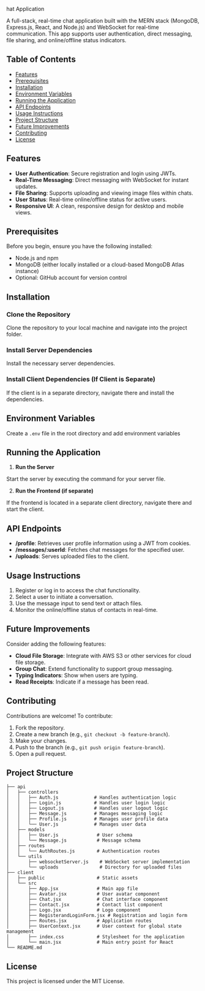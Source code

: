 hat Application

A full-stack, real-time chat application built with the MERN stack (MongoDB, Express.js, React, and Node.js) and WebSocket for real-time communication. This app supports user authentication, direct messaging, file sharing, and online/offline status indicators.

## Table of Contents

- [Features](#features)
- [Prerequisites](#prerequisites)
- [Installation](#installation)
- [Environment Variables](#environment-variables)
- [Running the Application](#running-the-application)
- [API Endpoints](#api-endpoints)
- [Usage Instructions](#usage-instructions)
- [Project Structure](#project-structure)
- [Future Improvements](#future-improvements)
- [Contributing](#contributing)
- [License](#license)

## Features

- **User Authentication**: Secure registration and login using JWTs.
- **Real-Time Messaging**: Direct messaging with WebSocket for instant updates.
- **File Sharing**: Supports uploading and viewing image files within chats.
- **User Status**: Real-time online/offline status for active users.
- **Responsive UI**: A clean, responsive design for desktop and mobile views.

## Prerequisites

Before you begin, ensure you have the following installed:

- Node.js and npm
- MongoDB (either locally installed or a cloud-based MongoDB Atlas instance)
- Optional: GitHub account for version control

## Installation

### Clone the Repository

Clone the repository to your local machine and navigate into the project folder.

### Install Server Dependencies

Install the necessary server dependencies.

### Install Client Dependencies (If Client is Separate)

If the client is in a separate directory, navigate there and install the dependencies.

## Environment Variables

Create a `.env` file in the root directory and add  environment variables

## Running the Application

1. **Run the Server**

Start the server by executing the command for your server file.

2. **Run the Frontend (if separate)**

If the frontend is located in a separate client directory, navigate there and start the client.

## API Endpoints

- **/profile**: Retrieves user profile information using a JWT from cookies.
- **/messages/:userId**: Fetches chat messages for the specified user.
- **/uploads**: Serves uploaded files to the client.

## Usage Instructions

1. Register or log in to access the chat functionality.
2. Select a user to initiate a conversation.
3. Use the message input to send text or attach files.
4. Monitor the online/offline status of contacts in real-time.

## Future Improvements

Consider adding the following features:

- **Cloud File Storage**: Integrate with AWS S3 or other services for cloud file storage.
- **Group Chat**: Extend functionality to support group messaging.
- **Typing Indicators**: Show when users are typing.
- **Read Receipts**: Indicate if a message has been read.

## Contributing

Contributions are welcome! To contribute:

1. Fork the repository.
2. Create a new branch (e.g., `git checkout -b feature-branch`).
3. Make your changes.
4. Push to the branch (e.g., `git push origin feature-branch`).
5. Open a pull request.

## Project Structure

```plaintext
├── api
│   ├── controllers
│   │   ├── Auth.js             # Handles authentication logic
│   │   ├── Login.js            # Handles user login logic
│   │   ├── Logout.js           # Handles user logout logic
│   │   ├── Message.js          # Manages messaging logic
│   │   ├── Profile.js          # Manages user profile data
│   │   └── User.js             # Manages user data
│   ├── models
│   │   ├── User.js              # User schema
│   │   └── Message.js           # Message schema
│   ├── routes
│   │   └── AuthRoutes.js        # Authentication routes
│   └── utils
│       ├── websocketServer.js    # WebSocket server implementation
│       └── uploads               # Directory for uploaded files
├── client
│   ├── public                   # Static assets
│   └── src
│       ├── App.jsx              # Main app file
│       ├── Avatar.jsx           # User avatar component
│       ├── Chat.jsx             # Chat interface component
│       ├── Contact.jsx          # Contact list component
│       ├── Logo.jsx             # Logo component
│       ├── RegisterandLoginForm.jsx # Registration and login form
│       ├── Routes.jsx           # Application routes
│       ├── UserContext.jsx      # User context for global state management
│       ├── index.css            # Stylesheet for the application
│       └── main.jsx             # Main entry point for React
└── README.md
```


## License

This project is licensed under the MIT License.

